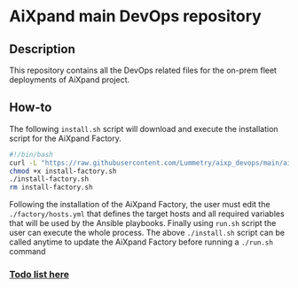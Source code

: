 # AiXpand main DevOps repository

## Description

This repository contains all the DevOps related files for the on-prem fleet deployments of AiXpand project.

## How-to

The following `install.sh` script will download and execute the installation script for the AiXpand Factory.

```bash
#!/bin/bash
curl -L "https://raw.githubusercontent.com/Lummetry/aixp_devops/main/aixp_factory/other/install-factory.sh?$RANDOM" -o install-factory.sh
chmod +x install-factory.sh
./install-factory.sh
rm install-factory.sh
```

Following the installation of the AiXpand Factory, the user must edit the `./factory/hosts.yml` that defines the target hosts and all required variables that will be used by the Ansible playbooks. Finally using `run.sh` script the user can execute the whole process.
The above `./install.sh` script can be called anytime to update the AiXpand Factory before running a `./run.sh` command

### [Todo list here](TODO.md)


